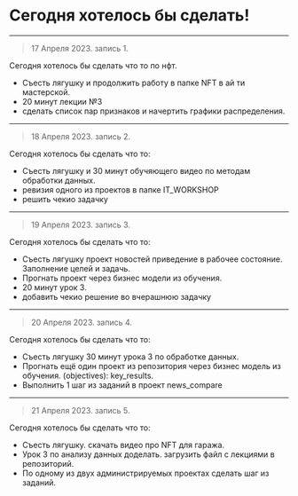 # Сегодня хотелось бы сделать!
___
> 17 Апреля 2023. запись 1.

Сегодня хотелось бы сделать что то по нфт. 
- Съесть лягушку и продолжить работу в папке NFT в ай ти мастерской. 
- 20 минут лекции №3
- сделать список пар признаков и начертить графики распределения. 
___
> 18 Апреля 2023. запись 2.

Сегодня хотелось бы сделать что то:  
- Съесть лягушку и 30 минут обучяющего видео по методам обработки данных. 
- ревизия одного из проектов в папке IT_WORKSHOP
- решить чекио задачку

___
> 19 Апреля 2023. запись 3.

Сегодня хотелось бы сделать что то: 
- Съесть лягушку проект новостей приведение в рабочее состояние. Заполнение целей и задачь. 
- Прогнать проект через бизнес модели из обучения. 
- 20 минут урок 3. 
- добавить чекио решение во вчерашнюю задачку

___
> 20 Апреля 2023. запись 4.

Сегодня хотелось бы сделать что то: 
- Съесть лягушку 30 минут урока 3 по обработке данных. 
- Прогнать ещё один проект из репозитория через бизнес модель из обучения. (objectives): key_results.
- Выполнить 1 шаг из заданий в проект news_compare

___
> 21 Апреля 2023. запись 5.

Сегодня хотелось бы сделать что то: 
- Съесть лягушку. скачать видео про NFT для гаража.
- Урок 3 по анализу данных доделать. загрузить файл с лекциями в репозиторий.
- По одному из двух администрируемых проектах сделать шаг из заданий. 

